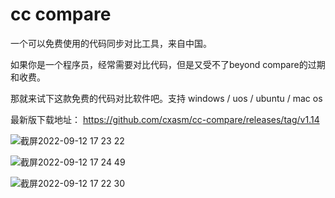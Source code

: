 # cc compare
一个可以免费使用的代码同步对比工具，来自中国。

如果你是一个程序员，经常需要对比代码，但是又受不了beyond compare的过期和收费。

那就来试下这款免费的代码对比软件吧。支持 windows / uos / ubuntu / mac os

最新版下载地址： https://github.com/cxasm/cc-compare/releases/tag/v1.14


![截屏2022-09-12 17 23 22](https://user-images.githubusercontent.com/42246867/189620006-aa817dda-07ee-467c-a9da-cb8528e43e19.png)

![截屏2022-09-12 17 24 49](https://user-images.githubusercontent.com/42246867/189620025-d2be69aa-4d89-4de5-a83e-b73f09ae4868.png)

![截屏2022-09-12 17 22 30](https://user-images.githubusercontent.com/42246867/189620035-59a5cf26-f025-4df6-b1d0-0c07bf1e1dcd.png)
